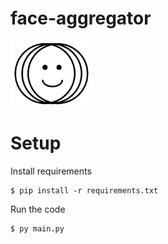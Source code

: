 # face-aggregator
<img src='docs/images/face_logo.png' width=131>

# Setup
Install requirements
```
$ pip install -r requirements.txt
```
Run the code
```
$ py main.py
```